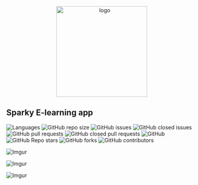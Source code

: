 <div align="center">
  <!-- You are encouraged to replace this logo with your own! Otherwise you can also remove it. -->
  <img src="https://sparky-frontend.vercel.app/_next/image?url=%2Fimages%2Fsparky_new.png&w=128&q=75" alt="logo" width="240"  height="auto" />
  <br/>

</div>

## Sparky E-learning app

![Languages](https://img.shields.io/github/languages/top/Ayobami6/sparky)
![GitHub repo size](https://img.shields.io/github/repo-size/Ayobami6/sparky)
![GitHub issues](https://img.shields.io/github/issues/Ayobami6/sparky)
![GitHub closed issues](https://img.shields.io/github/issues-closed/Ayobami6/sparky)
![GitHub pull requests](https://img.shields.io/github/issues-pr/Ayobami6/sparky)
![GitHub closed pull requests](https://img.shields.io/github/issues-pr-closed-raw/Ayobami6/sparky)
![GitHub](https://img.shields.io/github/license/Ayobami6/sparky)
![GitHub Repo stars](https://img.shields.io/github/stars/Ayobami6/sparky?style=social)
![GitHub forks](https://img.shields.io/github/forks/Ayobami6/sparky?style=social)
![GitHub contributors](https://img.shields.io/github/contributors/Ayobami6/sparky)

![Imgur](https://i.imgur.com/HsW4CoP.png)

![Imgur](https://i.imgur.com/cLUTDdq.png)

![Imgur](https://i.imgur.com/9RNAjfG.png)
